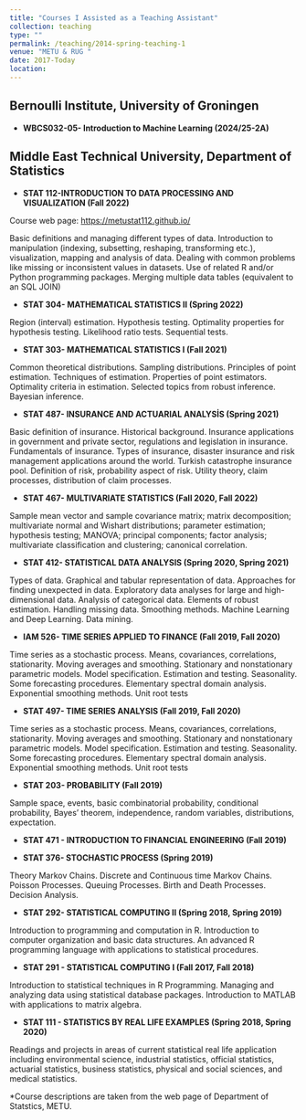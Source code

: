 ```yaml
---
title: "Courses I Assisted as a Teaching Assistant"
collection: teaching
type: ""
permalink: /teaching/2014-spring-teaching-1
venue: "METU & RUG "
date: 2017-Today
location: 
---
```



## Bernoulli Institute, University of Groningen 

+ **WBCS032-05- Introduction to Machine Learning (2024/25-2A)**

## Middle East Technical University, Department of Statistics 

+ **STAT 112-INTRODUCTION TO DATA PROCESSING AND VISUALIZATION (Fall 2022)**

Course web page: https://metustat112.github.io/

Basic definitions and managing different types of data. Introduction to manipulation (indexing, subsetting, reshaping, transforming etc.), visualization, mapping and analysis of data. Dealing with common problems like missing or inconsistent values in datasets. Use of related R and/or Python programming packages. Merging multiple data tables (equivalent to an SQL JOIN)

+ **STAT 304- MATHEMATICAL STATISTICS II (Spring 2022)**

Region (interval) estimation. Hypothesis testing. Optimality properties for hypothesis testing. Likelihood ratio tests. Sequential tests.

+ **STAT 303- MATHEMATICAL STATISTICS I (Fall 2021)**

Common theoretical distributions. Sampling distributions. Principles of point estimation. Techniques of estimation. Properties of point estimators. Optimality criteria in estimation. Selected topics from robust inference. Bayesian inference. 

+ **STAT 487- INSURANCE AND ACTUARIAL ANALYSİS (Spring 2021)**

Basic definition of insurance. Historical background. Insurance applications in government and private sector, regulations and legislation in insurance. Fundamentals of insurance. Types of insurance, disaster insurance and risk management applications around the world. Turkish catastrophe insurance pool. Definition of risk, probability aspect of risk. Utility theory, claim processes, distribution of claim processes. 


+ **STAT 467- MULTIVARIATE STATISTICS (Fall 2020, Fall 2022)**

Sample mean vector and sample covariance matrix; matrix decomposition; multivariate normal and Wishart distributions; parameter estimation; hypothesis testing; MANOVA; principal components; factor analysis; multivariate classification and clustering; canonical correlation. 

+ **STAT 412- STATISTICAL DATA ANALYSIS (Spring 2020, Spring 2021)**

Types of data. Graphical and tabular representation of data. Approaches for finding unexpected in data. Exploratory data analyses for large and high-dimensional data. Analysis of categorical data. Elements of robust estimation. Handling missing data. Smoothing methods. Machine Learning and Deep Learning. Data mining. 

+ **IAM 526- TIME SERIES APPLIED TO FINANCE (Fall 2019, Fall 2020)**

Time series as a stochastic process. Means, covariances, correlations, stationarity. Moving averages and smoothing. Stationary and nonstationary parametric models. Model specification. Estimation and testing. Seasonality. Some forecasting procedures. Elementary spectral domain analysis. Exponential smoothing methods. Unit root tests

+ **STAT 497- TIME SERIES ANALYSIS (Fall 2019, Fall 2020)**

Time series as a stochastic process. Means, covariances, correlations, stationarity. Moving averages and smoothing. Stationary and nonstationary parametric models. Model specification. Estimation and testing. Seasonality. Some forecasting procedures. Elementary spectral domain analysis. Exponential smoothing methods. Unit root tests

+ **STAT 203- PROBABILITY (Fall 2019)**

Sample space, events, basic combinatorial probability, conditional probability, Bayes’ theorem, independence, random variables, distributions, expectation.

+ **STAT 471 - INTRODUCTION TO FINANCIAL ENGINEERING (Fall 2019)**


+ **STAT 376- STOCHASTIC PROCESS (Spring 2019)**

 Theory Markov Chains. Discrete and Continuous time Markov Chains. Poisson Processes. Queuing Processes. Birth and Death Processes. Decision Analysis. 
 
+ **STAT 292- STATISTICAL COMPUTING II (Spring 2018, Spring 2019)**

Introduction to programming and computation in R. Introduction to computer organization and basic data structures. An advanced R programming language with applications to statistical procedures.

+ **STAT 291 - STATISTICAL COMPUTING I (Fall 2017, Fall 2018)**

Introduction to statistical techniques in R Programming. Managing and analyzing data using statistical database packages. Introduction to MATLAB with applications to matrix algebra. 

+ **STAT 111 - STATISTICS BY REAL LIFE EXAMPLES (Spring 2018, Spring 2020)**

Readings and projects in areas of current statistical real life application including environmental science, industrial statistics, official statistics, actuarial statistics, business statistics, physical and social sciences, and medical statistics.

*Course descriptions are taken from the web page of Department of Statstics, METU. 
